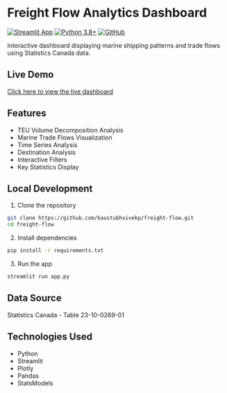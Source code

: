 # Freight Flow Analytics Dashboard

[![Streamlit App](https://static.streamlit.io/badges/streamlit_badge_black_white.svg)](https://freight-flow.streamlit.app)
[![Python 3.8+](https://img.shields.io/badge/python-3.8+-blue.svg)](https://www.python.org/downloads/release/python-380/)
[![GitHub](https://img.shields.io/github/license/kaustubhvivekp/freight-flow)](https://github.com/kaustubhvivekp/freight-flow/blob/main/LICENSE)

Interactive dashboard displaying marine shipping patterns and trade flows using Statistics Canada data.

## Live Demo
[Click here to view the live dashboard](https://freight-flow.streamlit.app)

## Features
- TEU Volume Decomposition Analysis
- Marine Trade Flows Visualization
- Time Series Analysis
- Destination Analysis
- Interactive Filters
- Key Statistics Display

## Local Development
1. Clone the repository
```bash
git clone https://github.com/kaustubhvivekp/freight-flow.git
cd freight-flow
```

2. Install dependencies
```bash
pip install -r requirements.txt
```

3. Run the app
```bash
streamlit run app.py
```

## Data Source
Statistics Canada - Table 23-10-0269-01

## Technologies Used
- Python
- Streamlit
- Plotly
- Pandas
- StatsModels